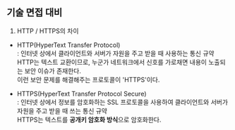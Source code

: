 ## 기술 면접 대비

1. HTTP / HTTPS의 차이

* HTTP(HyperText Transfer Protocol) </br>
  : 인터넷 상에서 클라이언트와 서버가 자원을 주고 받을 때 사용하는 통신 규약</br>
  HTTP는 텍스트 교환이므로, 누군가 네트워크에서 신호를 가로채면 내용이 노출되는 보안 이슈가 존재한다.</br>
  이런 보안 문제를 해결해주는 프로토콜이 'HTTPS'이다.
  
* HTTPS(HyperText Transfer Protocol Secure) </br>
  : 인터넷 상에서 정보를 암호화하는 SSL 프로토콜을 사용하여 클라이언트와 서버가 자원을 주고 받을 때 쓰는 통신 규약</br>
  HTTPS는 텍스트를 **공개키 암호화 방식**으로 암호화한다.
